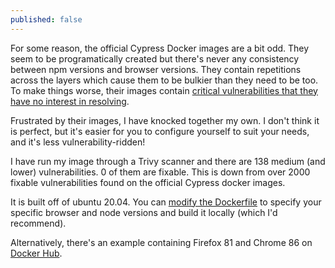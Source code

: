 ```yaml
---
published: false
---
```

For some reason, the official Cypress Docker images are a bit odd. They seem to be programatically created but there's never any consistency between npm versions and browser versions. They contain repetitions across the layers which cause them to be bulkier than they need to be too. To make things worse, their images contain [critical vulnerabilities that they have no interest in resolving](https://github.com/cypress-io/cypress-docker-images/issues/370).

Frustrated by their images, I have knocked together my own. I don't think it is perfect, but it's easier for you to configure yourself to suit your needs, and it's less vulnerability-ridden!

I have run my image through a Trivy scanner and there are 138 medium (and lower) vulnerabilities. 0 of them are fixable. This is down from over 2000 fixable vulnerabilities found on the official Cypress docker images.

It is built off of ubuntu 20.04. You can [modify the Dockerfile](https://github.com/tico24/cypress-images) to specify your specific browser and node versions and build it locally (which I'd recommend).

Alternatively, there's an example containing Firefox 81 and Chrome 86 on [Docker Hub](https://hub.docker.com/r/tico24/cypress-images). 